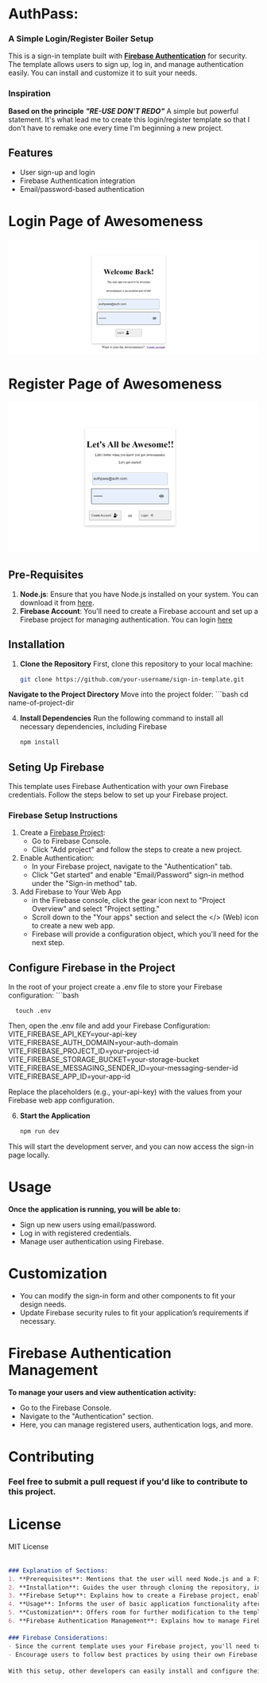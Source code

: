 # AuthPass:
### A Simple Login/Register Boiler Setup
This is a sign-in template built with [**Firebase Authentication**](https://firebase.google.com/) for security. The template allows users to sign up, log in, and manage authentication easily. You can install and customize it to suit your needs.

### Inspiration
**Based on the principle** ***"RE-USE DON'T REDO"***
A simple but powerful statement. It's what lead me to create this login/register template so that I don't have to remake one every time I'm beginning a new project.

## Features
- User sign-up and login
- Firebase Authentication integration
- Email/password-based authentication
  
# Login Page of Awesomeness
![Alt text](./public/login.png)

# Register Page of Awesomeness
![Alt text](./public/register.png)


## Pre-Requisites

1. **Node.js**: Ensure that you have Node.js installed on your system. You can download it from [here](https://nodejs.org/).
2. **Firebase Account**: You'll need to create a Firebase account and set up a Firebase project for managing authentication. You can login [here](https://firebase.google.com/)

## Installation

1. **Clone the Repository**
  First, clone this repository to your local machine:
    ```bash
   git clone https://github.com/your-username/sign-in-template.git


 **Navigate to the Project Directory**
    Move into the project folder:
    ```bash
    cd name-of-project-dir

4. **Install Dependencies**
   Run the following command to install all necessary dependencies,
   including Firebase
   ```bash
   npm install 

## **Seting Up Firebase**
   This template uses Firebase Authentication with your own Firebase credentials. Follow the steps below to set up your Firebase project.

### Firebase Setup Instructions
  1. Create a [Firebase Project](https://firebase.google.com/):
      - Go to Firebase Console.
      - Click "Add project" and follow the steps to create a new project.
  2. Enable Authentication:
       - In your Firebase project, navigate to the "Authentication" tab.
       - Click "Get started" and enable "Email/Password" sign-in method under the "Sign-in method" tab.
  3. Add Firebase to Your Web App
       - in the Firebase console, click the gear icon next to "Project Overview" and select "Project setting."
       - Scroll down to the "Your apps" section and select the </> (Web) icon to create a new web app.
       - Firebase will provide a configuration object, which you'll need for the next step.

## **Configure Firebase in the Project**
  In the root of your project create a .env file to store your Firebase configuration:
      ```bash
      
      touch .env

Then, open the .env file and add your Firebase Configuration:
    VITE_FIREBASE_API_KEY=your-api-key
    VITE_FIREBASE_AUTH_DOMAIN=your-auth-domain
    VITE_FIREBASE_PROJECT_ID=your-project-id
    VITE_FIREBASE_STORAGE_BUCKET=your-storage-bucket
    VITE_FIREBASE_MESSAGING_SENDER_ID=your-messaging-sender-id
    VITE_FIREBASE_APP_ID=your-app-id

Replace the placeholders (e.g., your-api-key) with the values from your Firebase web app configuration. 

6. **Start the Application**
    ```bash
    npm run dev

This will start the development server, and you can now access the sign-in page locally. 


# Usage
**Once the application is running, you will be able to:**
- Sign up new users using email/password.
- Log in with registered credentials.
- Manage user authentication using Firebase.

# Customization
- You can modify the sign-in form and other components to fit your design needs.
- Update Firebase security rules to fit your application’s requirements if necessary.

# Firebase Authentication Management
**To manage your users and view authentication activity:**
- Go to the Firebase Console.
- Navigate to the "Authentication" section.
- Here, you can manage registered users, authentication logs, and more.

# Contributing
### Feel free to submit a pull request if you'd like to contribute to this project.

# License
MIT License

```Markdown

### Explanation of Sections:
1. **Prerequisites**: Mentions that the user will need Node.js and a Firebase account.
2. **Installation**: Guides the user through cloning the repository, installing dependencies, and setting up Firebase.
3. **Firebase Setup**: Explains how to create a Firebase project, enable Authentication, and retrieve the configuration to be stored in the `.env` file.
4. **Usage**: Informs the user of basic application functionality after setup.
5. **Customization**: Offers room for further modification to the template.
6. **Firebase Authentication Management**: Explains how to manage Firebase Authentication once the project is live.

### Firebase Considerations:
- Since the current template uses your Firebase project, you'll need to ensure the user sets up their own Firebase project and fills in the correct credentials in the `.env` file.
- Encourage users to follow best practices by using their own Firebase keys instead of relying on your credentials.

With this setup, other developers can easily install and configure their own Firebase projects, making your template reusable and secure.






